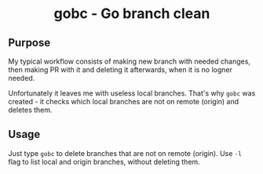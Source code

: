 <h1 align="center">
 gobc - Go branch clean
</h1>

## Purpose

My typical workflow consists of making new branch with needed changes, then making PR with it and deleting it afterwards, when it is no logner needed.

Unfortunately it leaves me with useless local branches. That's why `gobc` was created - it checks which local branches are not on remote (origin) and deletes them. 

## Usage

Just type `gobc` to delete branches that are not on remote (origin). Use `-l` flag to list local and origin branches, without deleting them.